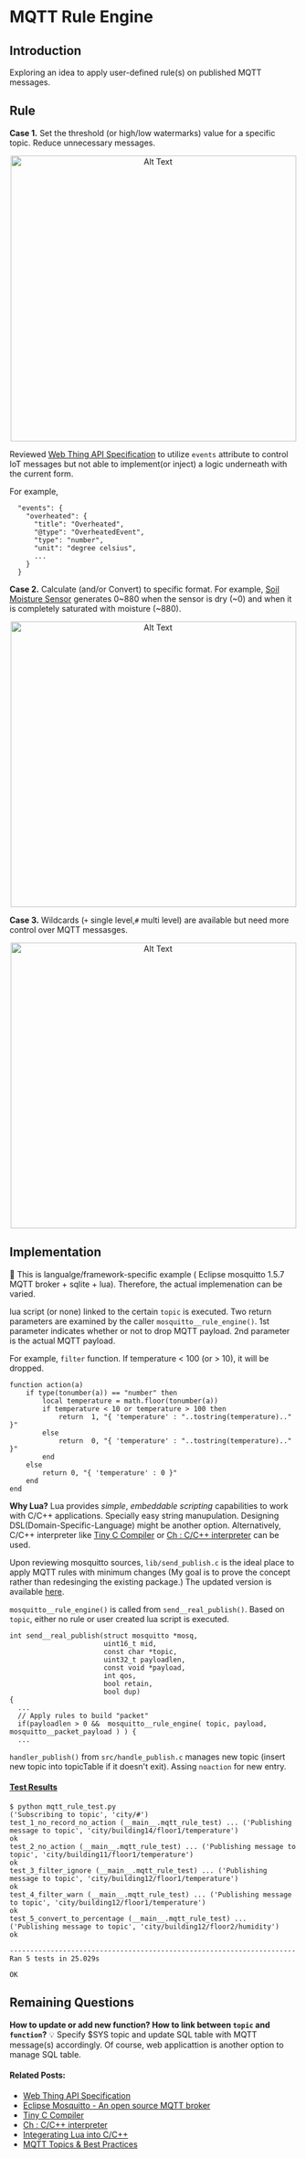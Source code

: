 # MQTT Rule Engine

## Introduction

Exploring an idea to apply user-defined rule(s) on published MQTT messages. 

## Rule 

**Case 1.** Set the threshold (or high/low watermarks) value for a specific topic. Reduce unnecessary messages. 

<p align="center">
<img  width="500px" alt="Alt Text" src="https://g.gravizo.com/svg?%40startuml%3B%0Ahide%20footbox%3B%0Aentity%20%20Sensor%3B%0Aparticipant%20%22Publisher%22%20as%20A%3B%0Aparticipant%20%22Broker%22%20as%20B%3B%0Aparticipant%20%22Subscriber%22%20as%20C%3B%0A...%3B%0Anote%20over%20B%3A%201.%20Filter%20MQTT%20message%3B%0ASensor%20-%3E%20A%3A%20Read%20Sensor%3B%0AA%20-%3E%20B%3A%20%2285%22%20Temperature%20F%3B%0AB-%3Ex%20B%3A%3B%0ASensor%20-%3E%20A%3A%3B%0AA%20-%3E%20B%3A%20%2295%22%3B%0AB-%3Ex%20B%3A%3B%0ASensor%20-%3E%20A%3A%3B%0AA%20-%3E%20B%3A%20%22110%22%3B%0AB%20-%3E%20C%3A%20if%20temp%20%3E%20%22100%22%20F%3B%0A%40enduml%3B"/>
<p>
 
Reviewed [Web Thing API Specification](https://iot.mozilla.org/wot/#example-2-a-more-complex-thing-description-with-semantic-annotations) to utilize `events` attribute to control IoT messages but not able to implement(or inject) a logic underneath with the current form. 

For example,
```
  "events": {
    "overheated": {
      "title": "Overheated",
      "@type": "OverheatedEvent",
      "type": "number",
      "unit": "degree celsius",
      ...
    }
  }
```

**Case 2.** Calculate (and/or Convert) to specific format. For example, [Soil Moisture Sensor](https://learn.sparkfun.com/tutorials/soil-moisture-sensor-hookup-guide?_ga=2.250722821.2011127879.1551811690-2119149971.1551811690) generates 0~880 when the sensor is dry (~0) and when it is completely saturated with moisture (~880).

<p align="center">
<img  width="500px" alt="Alt Text" src="https://g.gravizo.com/svg?%0A%40startuml%3B%0Ahide%20footbox%3B%0Aentity%20%20Sensor%3B%0Aparticipant%20%22Publisher%22%20as%20A%3B%0Aparticipant%20%22Broker%22%20as%20B%3B%0Aparticipant%20%22Subscriber%22%20as%20C%3B%0A...%3B%0Anote%20over%20B%3A%202.%20Convert%20MQTT%20message%3B%0ASensor%20-%3E%20A%3ARead%20Sensor%3B%0AA%20-%3E%20B%3A%20%22345%22%20Range%200-2047%3B%0AB%20-%3E%20C%3A%20%7B%20%22moisture%22%20%3A%20%2217%22%7D%3B%0A%40enduml%3B"/>
<p>
 
**Case 3.** Wildcards (`+` single level,`#` multi level) are available but need more control over MQTT messasges. 


<p align="center">
<img  width="500px" alt="Alt Text" src="https://g.gravizo.com/svg?%40startuml%3B%0Ahide%20footbox%3B%0Aentity%20%20Sensor%3B%0Aparticipant%20%22Publisher%22%20as%20A%3B%0Aparticipant%20%22Broker%22%20as%20B%3B%0Aparticipant%20%22Subscriber%20A%22%20as%20C%3B%0A...%3B%0Anote%20over%20B%3A%203.%20Distribute%20MQTT%20message%3B%0ASensor%20-%3E%20A%3ARead%20Sensor%20%3B%0AA%20-%3E%20B%3A%20%22110%22%20Temperature%20F%3B%0AB%20-%3E%20C%3A%20%22110%22%20Temperature%20F%3B%0Acreate%20%22Subscriber%20B%22%3B%0AB%20--%3E%20%22Subscriber%20B%22%3A%20warning%20if%20temp%20%3E%20100%20F%20%3B%0A%40enduml"/>
<p>
  

## Implementation

:pushpin: This is langualge/framework-specific example ( Eclipse mosquitto 1.5.7 MQTT broker + sqlite + lua). Therefore, the actual implemenation can be varied.

lua script (or none) linked to the certain `topic` is executed. Two return parameters are examined by the caller `mosquitto__rule_engine()`. 1st parameter indicates whether or not to drop MQTT payload. 2nd parameter is the actual MQTT payload.

For example, `filter` function. If temperature < 100 (or > 10), it will be dropped.
```
function action(a)
    if type(tonumber(a)) == "number" then
        local temperature = math.floor(tonumber(a))
        if temperature < 10 or temperature > 100 then
            return  1, "{ 'temperature' : "..tostring(temperature).." }"
        else
            return  0, "{ 'temperature' : "..tostring(temperature).." }"
        end
    else
        return 0, "{ 'temperature' : 0 }"
    end
end
```

**Why Lua?** Lua provides _simple_, _embeddable scripting_ capabilities to work with C/C++ applications. Specially easy string manupulation. Designing DSL(Domain-Specific-Language) might be another option. Alternatively, C/C++ interpreter like [Tiny C Compiler](https://bellard.org/tcc/) or [Ch : C/C++ interpreter](https://www.softintegration.com/products/raspberry-pi/) can be used.

Upon reviewing mosquitto sources, `lib/send_publish.c` is the ideal place to apply MQTT rules with minimum changes (My goal is to prove the concept rather than redesinging the existing package.) The updated version is available [here](https://github.com/phyunsj/mqtt-rule-engine/blob/master/send_publish.c). 

`mosquitto__rule_engine()` is called from `send__real_publish()`. Based on `topic`, either no rule or user created lua script is executed.

```
int send__real_publish(struct mosquitto *mosq, 
                       uint16_t mid, 
                       const char *topic, 
                       uint32_t payloadlen, 
                       const void *payload, 
                       int qos, 
                       bool retain, 
                       bool dup)
{
  ...
  // Apply rules to build "packet"
  if(payloadlen > 0 &&  mosquitto__rule_engine( topic, payload, mosquitto__packet_payload ) ) {  
  ...
```

`handler_publish()` from `src/handle_publish.c` manages new topic (insert new topic into topicTable if it doesn't exit). Assing `noaction` for new entry. 

#### [Test Results](https://github.com/phyunsj/mqtt-rule-engine/tree/master/unittest)

```
$ python mqtt_rule_test.py
('Subscribing to topic', 'city/#')
test_1_no_record_no_action (__main__.mqtt_rule_test) ... ('Publishing message to topic', 'city/building14/floor1/temperature')
ok
test_2_no_action (__main__.mqtt_rule_test) ... ('Publishing message to topic', 'city/building11/floor1/temperature')
ok
test_3_filter_ignore (__main__.mqtt_rule_test) ... ('Publishing message to topic', 'city/building12/floor1/temperature')
ok
test_4_filter_warn (__main__.mqtt_rule_test) ... ('Publishing message to topic', 'city/building12/floor1/temperature')
ok
test_5_convert_to_percentage (__main__.mqtt_rule_test) ... ('Publishing message to topic', 'city/building12/floor2/humidity')
ok

----------------------------------------------------------------------
Ran 5 tests in 25.029s

OK
```

## Remaining Questions

**How to update or add new function? How to link between `topic` and `function`?**  :bulb: Specify $SYS topic and update SQL table with MQTT message(s) accordingly. Of course, web applicattion is another option to manage SQL table. 

#### Related Posts:

- [Web Thing API Specification](https://iot.mozilla.org/wot/#example-2-a-more-complex-thing-description-with-semantic-annotations)
- [Eclipse Mosquitto - An open source MQTT broker](https://github.com/eclipse/mosquitto)
- [Tiny C Compiler](https://bellard.org/tcc/)
- [Ch : C/C++ interpreter](https://www.softintegration.com/products/raspberry-pi/)
- [Integerating Lua into C/C++](https://www.cs.usfca.edu/~galles/cs420/lecture/LuaLectures/LuaAndC.html)
- [MQTT Topics & Best Practices](https://www.hivemq.com/blog/mqtt-essentials-part-5-mqtt-topics-best-practices/) 

